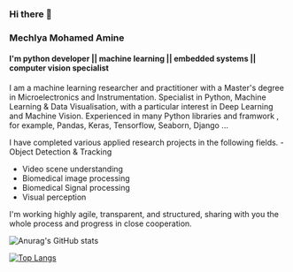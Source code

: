 ### Hi there 👋
### Mechlya Mohamed Amine
#### I'm python developer || machine learning || embedded systems || computer vision specialist

I am a machine learning researcher and practitioner with a Master's degree in Microelectronics and Instrumentation. Specialist in Python, Machine Learning & Data Visualisation, with a particular interest in Deep Learning and Machine Vision. Experienced in many Python libraries and framwork , for example, Pandas, Keras, Tensorflow, Seaborn, Django ...

 I have completed various applied research projects in the following fields.
-Object Detection & Tracking
- Video scene understanding
- Biomedical image processing
- Biomedical Signal processing
- Visual perception

I'm working highly agile, transparent, and structured, sharing with you the whole process and progress in close cooperation.

![Anurag's GitHub stats](https://github-readme-stats.vercel.app/api?username=mechlya&show_icons=true&theme=merko)

[![Top Langs](https://github-readme-stats.vercel.app/api/top-langs/?username=mechlya)](https://github.com/anuraghazra/github-readme-stats)
